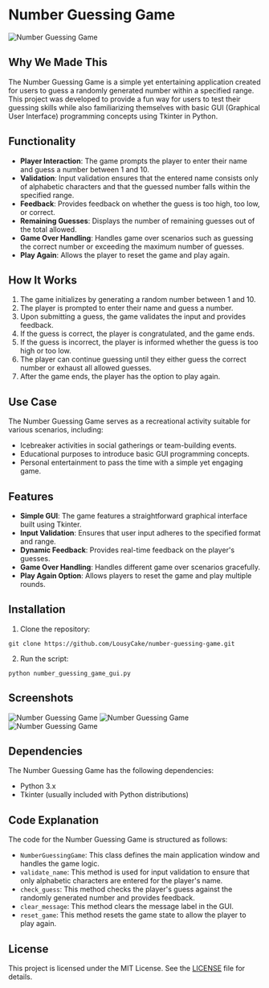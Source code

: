 
# Number Guessing Game

![Number Guessing Game](img/1.png)

## Why We Made This
The Number Guessing Game is a simple yet entertaining application created for users to guess a randomly generated number within a specified range. This project was developed to provide a fun way for users to test their guessing skills while also familiarizing themselves with basic GUI (Graphical User Interface) programming concepts using Tkinter in Python.

## Functionality
- **Player Interaction**: The game prompts the player to enter their name and guess a number between 1 and 10.
- **Validation**: Input validation ensures that the entered name consists only of alphabetic characters and that the guessed number falls within the specified range.
- **Feedback**: Provides feedback on whether the guess is too high, too low, or correct.
- **Remaining Guesses**: Displays the number of remaining guesses out of the total allowed.
- **Game Over Handling**: Handles game over scenarios such as guessing the correct number or exceeding the maximum number of guesses.
- **Play Again**: Allows the player to reset the game and play again.

## How It Works
1. The game initializes by generating a random number between 1 and 10.
2. The player is prompted to enter their name and guess a number.
3. Upon submitting a guess, the game validates the input and provides feedback.
4. If the guess is correct, the player is congratulated, and the game ends.
5. If the guess is incorrect, the player is informed whether the guess is too high or too low.
6.  The player can continue guessing until they either guess the correct number or    exhaust  all allowed guesses.
7. After the game ends, the player has the option to play again.

## Use Case
The Number Guessing Game serves as a recreational activity suitable for various scenarios, including:
- Icebreaker activities in social gatherings or team-building events.
- Educational purposes to introduce basic GUI programming concepts.
- Personal entertainment to pass the time with a simple yet engaging game.

## Features
- **Simple GUI**: The game features a straightforward graphical interface built using Tkinter.
- **Input Validation**: Ensures that user input adheres to the specified format and range.
- **Dynamic Feedback**: Provides real-time feedback on the player's guesses.
- **Game Over Handling**: Handles different game over scenarios gracefully.
- **Play Again Option**: Allows players to reset the game and play multiple rounds.

## Installation
1. Clone the repository:

```
git clone https://github.com/LousyCake/number-guessing-game.git
```

2. Run the script:

```
python number_guessing_game_gui.py
```

## Screenshots
![Number Guessing Game](img/2.png)
![Number Guessing Game](img/3.png)
![Number Guessing Game](img/4.png)

## Dependencies

The Number Guessing Game has the following dependencies:
- Python 3.x
- Tkinter (usually included with Python distributions)

## Code Explanation
The code for the Number Guessing Game is structured as follows:

- `NumberGuessingGame`: This class defines the main application window and handles the game logic.
- `validate_name`: This method is used for input validation to ensure that only alphabetic characters are entered for the player's name.
- `check_guess`: This method checks the player's guess against the randomly generated number and provides feedback.
- `clear_message`: This method clears the message label in the GUI.
- `reset_game`: This method resets the game state to allow the player to play again.

## License
This project is licensed under the MIT License. See the [LICENSE](LICENSE) file for details.
